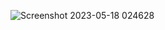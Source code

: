 ![Screenshot 2023-05-18 024628](https://github.com/faizan8349/100-days-RTL/assets/131616660/1781c149-2090-4661-a9e3-52fa4625b55e)
